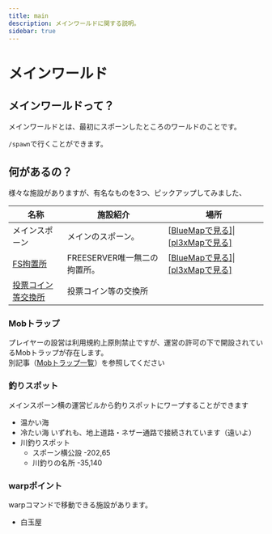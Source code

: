 ```yaml
---
title: main
description: メインワールドに関する説明。
sidebar: true
---
```

# メインワールド

## メインワールドって？

メインワールドとは、最初にスポーンしたところのワールドのことです。

`/spawn`で行くことができます。

## 何があるの？

様々な施設がありますが、有名なものを3つ、ピックアップしてみました、

| 名称                                                         | 施設紹介                     | 場所                                                         |
| ------------------------------------------------------------ | ---------------------------- | ------------------------------------------------------------ |
| メインスポーン                                               | メインのスポーン。           | [[BlueMapで見る\]](http://bluemap.freeserver.pro/#world:-225:84:35:0:-2.34:1.17:0:0:free)\|[[pl3xMapで見る\]](https://pl3x.freeserver.pro/?world=world&zoom=5&x=-242&z=52) |
| [FS拘置所](https://wiki.freeserver.pro/jail.html)            | FREESERVER唯一無二の拘置所。 | [[BlueMapで見る\]](http://bluemap.freeserver.pro/#world:-269:65:51:0:0.44:1.82:0:0:free)\|[[pl3xMapで見る]](https://pl3x.freeserver.pro/?world=world&zoom=5&x=-255&z=37) |
| [投票コイン等交換所](https://freeserver-wiki.netlify.app/vote.html#交換場所) | 投票コイン等の交換所         |                                                              |

### Mobトラップ
プレイヤーの設営は利用規約上原則禁止ですが、運営の許可の下で開設されているMobトラップが存在します。  
別記事（[Mobトラップ一覧](/facility-index/mobtrap.html#メインワールド)）を参照してください

### 釣りスポット
メインスポーン横の運営ビルから釣りスポットにワープすることができます
- 温かい海
- 冷たい海
いずれも、地上道路・ネザー通路で接続されています（遠いよ）
- 川釣りスポット
  - スポーン横公設 -202,65
  - 川釣りの名所 -35,140

### warpポイント
warpコマンドで移動できる施設があります。
- 白玉屋
